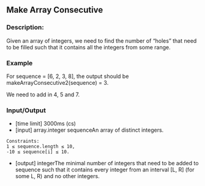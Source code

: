 ## Make Array Consecutive

### Description:

Given an array of integers, we need to find the number of “holes” that need to be filled such that it contains all the integers from some range.

### Example

For sequence = [6, 2, 3, 8], the output should be
makeArrayConsecutive2(sequence) = 3.

We need to add in 4, 5 and 7.

### Input/Output

- [time limit] 3000ms (cs)
- [input] array.integer sequenceAn array of distinct integers.
```
Constraints:
1 ≤ sequence.length ≤ 10,
-10 ≤ sequence[i] ≤ 10.
```
- [output] integerThe minimal number of integers that need to be added to sequence such that it contains every integer from an interval [L, R] (for some L, R) and no other integers.